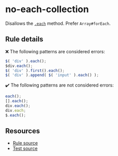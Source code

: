 # no-each-collection

Disallows the [`.each`](https://api.jquery.com/each/) method. Prefer `Array#forEach`.

## Rule details

❌ The following patterns are considered errors:
```js
$( 'div' ).each();
$div.each();
$( 'div' ).first().each();
$( 'div' ).append( $( 'input' ).each() );
```

✔️ The following patterns are not considered errors:
```js
each();
[].each();
div.each();
div.each;
$.each();
```

## Resources

* [Rule source](/src/rules/no-each-collection.js)
* [Test source](/src/tests/no-each-collection.js)
